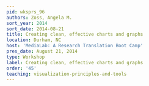 ```yaml
---
pid: wksprs_96
authors: Zoss, Angela M.
sort_year: 2014
sort_date: 2014-08-21
title: Creating clean, effective charts and graphs
location: Durham, NC
host: 'MediaLab: A Research Translation Boot Camp'
pres_date: August 21, 2014
type: Workshop
label: Creating clean, effective charts and graphs
order: '45'
teaching: visualization-principles-and-tools
---
```

